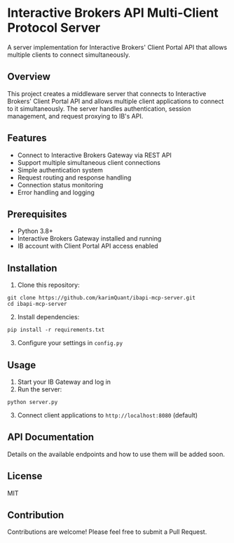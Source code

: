 # Interactive Brokers API Multi-Client Protocol Server

A server implementation for Interactive Brokers' Client Portal API that allows multiple clients to connect simultaneously.

## Overview

This project creates a middleware server that connects to Interactive Brokers' Client Portal API and allows multiple client applications to connect to it simultaneously. The server handles authentication, session management, and request proxying to IB's API.

## Features

- Connect to Interactive Brokers Gateway via REST API
- Support multiple simultaneous client connections
- Simple authentication system
- Request routing and response handling
- Connection status monitoring
- Error handling and logging

## Prerequisites

- Python 3.8+
- Interactive Brokers Gateway installed and running
- IB account with Client Portal API access enabled

## Installation

1. Clone this repository:
```
git clone https://github.com/karimQuant/ibapi-mcp-server.git
cd ibapi-mcp-server
```

2. Install dependencies:
```
pip install -r requirements.txt
```

3. Configure your settings in `config.py`

## Usage

1. Start your IB Gateway and log in
2. Run the server:
```
python server.py
```
3. Connect client applications to `http://localhost:8080` (default)

## API Documentation

Details on the available endpoints and how to use them will be added soon.

## License

MIT

## Contribution

Contributions are welcome! Please feel free to submit a Pull Request.
